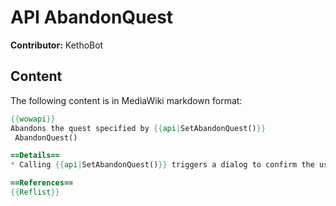 # API AbandonQuest

**Contributor:** KethoBot

## Content

The following content is in MediaWiki markdown format:

```mediawiki
{{wowapi}}
Abandons the quest specified by {{api|SetAbandonQuest()}}
 AbandonQuest()

==Details==
* Calling {{api|SetAbandonQuest()}} triggers a dialog to confirm the user's intention, and the dialog calls <code>AbandonQuest()</code> when the user clicks "accept".<ref name="1.1.2">{{ref FrameXML|StaticPopup.lua|1.1.2|4150|486|2004-12-06}}</ref>

==References==
{{Reflist}}
```